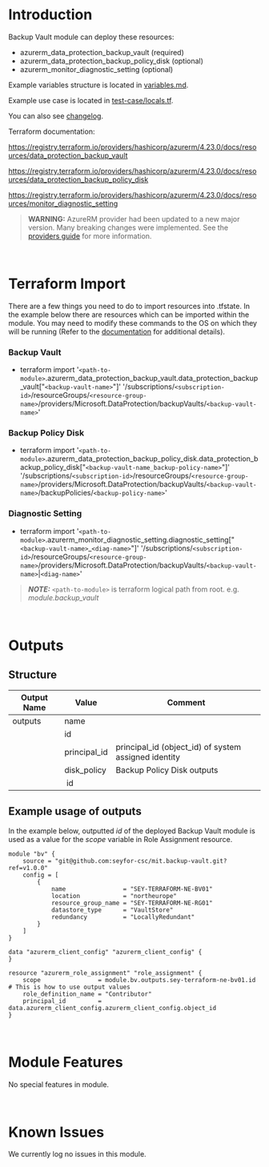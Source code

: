 # Introduction
Backup Vault module can deploy these resources:
* azurerm_data_protection_backup_vault (required)
* azurerm_data_protection_backup_policy_disk (optional)
* azurerm_monitor_diagnostic_setting (optional)

Example variables structure is located in [variables.md](variables.md).

Example use case is located in [test-case/locals.tf](test-case/locals.tf).

You can also see [changelog](CHANGELOG.md).

Terraform documentation:

https://registry.terraform.io/providers/hashicorp/azurerm/4.23.0/docs/resources/data_protection_backup_vault

https://registry.terraform.io/providers/hashicorp/azurerm/4.23.0/docs/resources/data_protection_backup_policy_disk

https://registry.terraform.io/providers/hashicorp/azurerm/4.23.0/docs/resources/monitor_diagnostic_setting

> **WARNING:** AzureRM provider had been updated to a new major version. Many breaking changes were implemented. See the [providers guide](https://registry.terraform.io/providers/hashicorp/azurerm/latest/docs/guides/4.0-upgrade-guide) for more information.

&nbsp;

# Terraform Import
There are a few things you need to do to import resources into .tfstate. In the example below there are resources which can be imported within the module. You may need to modify these commands to the OS on which they will be running (Refer to the [documentation](https://developer.hashicorp.com/terraform/cli/commands/import#example-import-into-resource-configured-with-for_each) for additional details).
### Backup Vault
* terraform import '`<path-to-module>`.azurerm_data_protection_backup_vault.data_protection_backup_vault["`<backup-vault-name>`"]' '/subscriptions/`<subscription-id>`/resourceGroups/`<resource-group-name>`/providers/Microsoft.DataProtection/backupVaults/`<backup-vault-name>`'
### Backup Policy Disk
* terraform import '`<path-to-module>`.azurerm_data_protection_backup_policy_disk.data_protection_backup_policy_disk["`<backup-vault-name_backup-policy-name>`"]' '/subscriptions/`<subscription-id>`/resourceGroups/`<resource-group-name>`/providers/Microsoft.DataProtection/backupVaults/`<backup-vault-name>`/backupPolicies/`<backup-policy-name>`'
### Diagnostic Setting
* terraform import '`<path-to-module>`.azurerm_monitor_diagnostic_setting.diagnostic_setting["`<backup-vault-name>`_`<diag-name>`"]' '/subscriptions/`<subscription-id>`/resourceGroups/`<resource-group-name>`/providers/Microsoft.DataProtection/backupVaults/`<backup-vault-name>`|`<diag-name>`'

 > **_NOTE:_** `<path-to-module>` is terraform logical path from root. e.g. _module.backup\_vault_

&nbsp;

# Outputs
## Structure

| Output Name | Value        | Comment                                              |
| ----------- | ------------ | ---------------------------------------------------- |
| outputs     | name         |                                                      |
|             | id           |                                                      |
|             | principal_id | principal_id (object_id) of system assigned identity |
|             | disk_policy  | Backup Policy Disk outputs                           |
|             | &nbsp;id     |                                                      |


## Example usage of outputs
In the example below, outputted _id_ of the deployed Backup Vault module is used as a value for the _scope_ variable in Role Assignment resource.
```
module "bv" {
    source = "git@github.com:seyfor-csc/mit.backup-vault.git?ref=v1.0.0"
    config = [
        {
            name                = "SEY-TERRAFORM-NE-BV01"
            location            = "northeurope"
            resource_group_name = "SEY-TERRAFORM-NE-RG01"
            datastore_type      = "VaultStore"
            redundancy          = "LocallyRedundant"
        }
    ]
}

data "azurerm_client_config" "azurerm_client_config" {
}

resource "azurerm_role_assignment" "role_assignment" {
    scope                = module.bv.outputs.sey-terraform-ne-bv01.id # This is how to use output values
    role_definition_name = "Contributor"
    principal_id         = data.azurerm_client_config.azurerm_client_config.object_id
}
```

&nbsp;

# Module Features
No special features in module.

&nbsp;

# Known Issues
We currently log no issues in this module.

